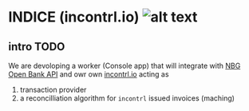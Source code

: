 # INDICE (incontrl.io) ![alt text](https://github.com/indice-co/Incontrl.Net/blob/master/icon/icon-64.png?raw=true "Incontrl logo")


## intro TODO 
We are devoloping a worker (Console app) that will 
integrate with [NBG Open Bank API](https://apis.nbg.gr/public/) and owr own [incontrl.io](https://incontrl.io) acting as 

1. transaction provider 
2. a reconcilliation algorithm for `incontrl` issued invoices (maching) 